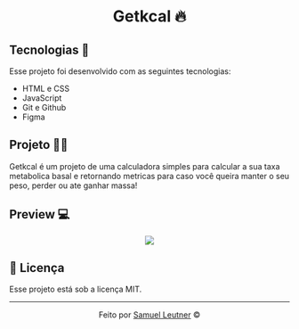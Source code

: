 <h1 align="center"> Getkcal 🔥</h1>

## Tecnologias 🚀

Esse projeto foi desenvolvido com as seguintes tecnologias:

- HTML e CSS
- JavaScript
- Git e Github
- Figma

## Projeto 👨‍💻

Getkcal é um projeto de uma calculadora simples para calcular a sua taxa metabolica basal e retornando metricas para caso você queira manter o seu peso, perder ou ate ganhar massa!

## Preview 💻
<p align="center">
 <img src="https://github.com/maateusilva/getkcal/assets/103613009/a2ab8937-6a38-4514-90f9-f3a789a6983e" />
</p>

## :memo: Licença

Esse projeto está sob a licença MIT.

---
<p align="center">
Feito por <a href="https://github.com/SamuelLeutner" target="_blank"> Samuel Leutner</a> ©
</p>

